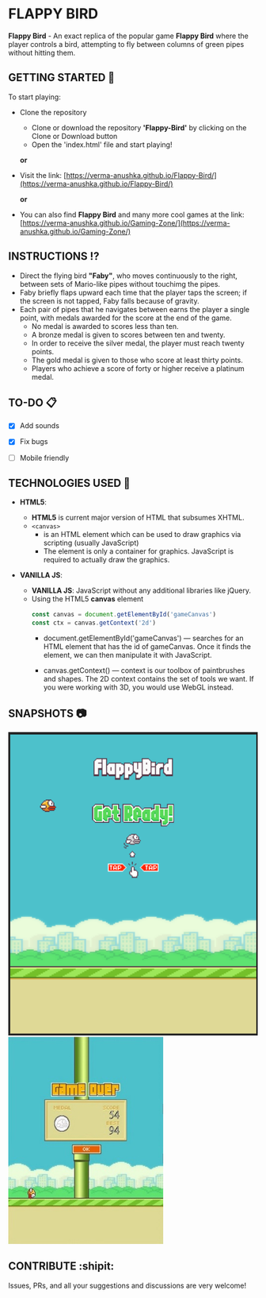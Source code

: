 # FLAPPY BIRD

**Flappy Bird** - An exact replica of the popular game **Flappy Bird** where the player controls a bird, attempting to fly between columns of green pipes without hitting them.


## GETTING STARTED :pencil:
To start playing:
  - Clone the repository 
    - Clone or download the repository **'Flappy-Bird'** by clicking on the Clone or Download button
    - Open the 'index.html' file and start playing!
    
    **or**

  - Visit the link: [https://verma-anushka.github.io/Flappy-Bird/](https://verma-anushka.github.io/Flappy-Bird/)

    **or**
  
  - You can also find **Flappy Bird** and many more cool games at the link: 
    [https://verma-anushka.github.io/Gaming-Zone/](https://verma-anushka.github.io/Gaming-Zone/)


## INSTRUCTIONS :interrobang:
- Direct the flying bird **"Faby"**, who moves continuously to the right, between sets of Mario-like pipes without touchimg the pipes.
- Faby briefly flaps upward each time that the player taps the screen; if the screen is not tapped, Faby falls because of gravity.
- Each pair of pipes that he navigates between earns the player a single point, with medals awarded for the score at the end of the game.
  - No medal is awarded to scores less than ten. 
  - A bronze medal is given to scores between ten and twenty. 
  - In order to receive the silver medal, the player must reach twenty points. 
  - The gold medal is given to those who score at least thirty points. 
  - Players who achieve a score of forty or higher receive a platinum medal.


## TO-DO :clipboard:
- [x] Add sounds
- [x] Fix bugs
- [ ] Mobile friendly


## TECHNOLOGIES USED :speech_balloon:

- **HTML5**: 
    - **HTML5** is current major version of HTML that subsumes XHTML.
    - `<canvas>`
        - <canvas> is an HTML element which can be used to draw graphics via scripting (usually JavaScript)
        - The <canvas> element is only a container for graphics. JavaScript is required to actually draw the graphics.

- **VANILLA JS**: 

    - **VANILLA JS**: JavaScript without any additional libraries like jQuery.
    - Using the HTML5 **canvas** element
        ```javascript
        const canvas = document.getElementById('gameCanvas')
        const ctx = canvas.getContext('2d')
        ```
        - document.getElementById('gameCanvas') — searches for an HTML element that has the id of gameCanvas. Once it finds the element,          we can then manipulate it with JavaScript.
        
        - canvas.getContext() — context is our toolbox of paintbrushes and shapes. The 2D context contains the set of tools we want. If         you were working with 3D, you would use WebGL instead.


## SNAPSHOTS :camera:
![Flappy Bird](/flappyBird1.png)
![Flappy Bird](/flappyBird2.png)


## CONTRIBUTE :shipit:
Issues, PRs, and all your suggestions and discussions are very welcome!

